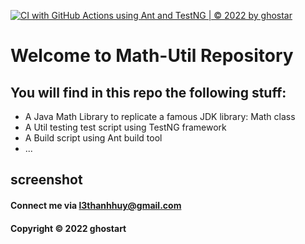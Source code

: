 [![CI with GitHub Actions using Ant and TestNG | © 2022 by ghostar](https://github.com/l3ths/math-util-ant/actions/workflows/ci-with-ant.yml/badge.svg)](https://github.com/l3ths/math-util-ant/actions/workflows/ci-with-ant.yml)
# Welcome to Math-Util Repository
## You will find in this repo the following stuff:
* A Java Math Library to replicate a famous JDK library: Math class
* A Util testing test script using TestNG framework
* A Build script using Ant build tool
* ...

## screenshot
#### Connect me via l3thanhhuy@gmail.com
#### Copyright &#169; 2022 ghostart
